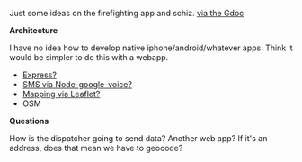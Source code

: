 Just some ideas on the firefighting app and schiz. [via the Gdoc](https://docs.google.com/document/d/1CrrKja9VxnZDaA6_mjLC2-40guvXCysXzSgjufWawxI/edit)

**Architecture**

I have no idea how to develop native iphone/android/whatever apps. Think it would be simpler to do this with a webapp.

- [Express?](http://expressjs.com/)
- [SMS via Node-google-voice?](https://github.com/amper5and/node-google-voice#readme)
- [Mapping via Leaflet?](http://leaflet.cloudmade.com/)
- OSM

**Questions**

How is the dispatcher going to send data? Another web app? If it's an address, does that mean we have to geocode?
